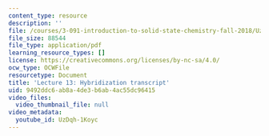 ```yaml
---
content_type: resource
description: ''
file: /courses/3-091-introduction-to-solid-state-chemistry-fall-2018/UzDqh-1Koyc_transcript.pdf
file_size: 88544
file_type: application/pdf
learning_resource_types: []
license: https://creativecommons.org/licenses/by-nc-sa/4.0/
ocw_type: OCWFile
resourcetype: Document
title: 'Lecture 13: Hybridization transcript'
uid: 9492ddc6-ab8a-4de3-b6ab-4ac55dc96415
video_files:
  video_thumbnail_file: null
video_metadata:
  youtube_id: UzDqh-1Koyc
---
```

